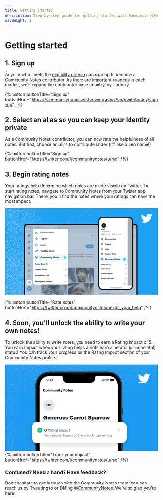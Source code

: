 ```yaml
---
title: Getting started
description: Step-by-step guide for getting started with Community Notes on Twitter.
navWeight: 1
---
```

#  Getting started

## 1. Sign up

Anyone who meets the [eligibility criteria](../contributing/signing-up.md) can sign up to become a Community Notes contributor. As there are important nuances in each market, we’ll expand the contributor base country-by-country.

{% button buttonTitle="Sign up" buttonHref="https://communitynotes.twitter.com/guide/en/contributing/sign-up" /%}

## 2. Select an alias so you can keep your identity private

As a Community Notes contributor, you can now rate the helpfulness of all notes. But first, choose an alias to contribute under (it’s like a pen name!)

{% button buttonTitle="Sign up" buttonHref="https://twitter.com/i/communitynotes/u/me" /%}

## 3. Begin rating notes

Your ratings help determine which notes are made visible on Twitter. To start rating notes, navigate to Community Notes from your Twitter app navigation bar. There, you'll find the notes where your ratings can have the most impact.

![Twitter app with main navigation menu open and the Community Notes option highlighted.](../images/navigate-to-home.png)

{% button buttonTitle="Rate notes" buttonHref="https://twitter.com/i/communitynotes/needs_your_help" /%}

## 4. Soon, you'll unlock the ability to write your own notes!

To unlock the ability to write notes, you need to earn a Rating Impact of 5. You earn Impact when your rating helps a note earn a helpful (or unhelpful) status! You can track your progress on the Rating Impact section of your Community Notes profile.

![Screen showing an anonymous contributor, their avatar, and alias name.](../images/rating-impact-welcome.png)
{% button buttonTitle="Track your impact" buttonHref="https://twitter.com/i/communitynotes/u/me" /%}

### Confused? Need a hand? Have feedback?

Don’t hesitate to get in touch with the Community Notes team! You can reach us by Tweeting to or DMing
[@CommunityNotes](https://twitter.com/communitynotes). We’re so glad you’re here!
